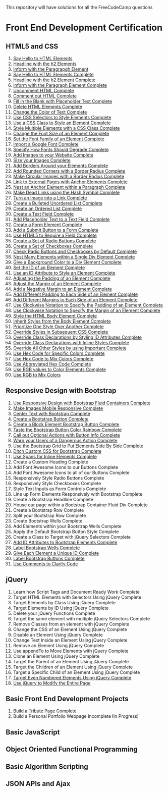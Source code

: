 This repository will have solutions for all the FreeCodeCamp questions

# Front End Development Certification

## HTML5 and CSS
1. [Say Hello to HTML Elements](https://github.com/fahadkaleem/FreeCodeCamp/blob/master/Front%20End%20Development%20Certification/001%20-%20HTML5%20and%20CSS/001%20-%20Say%20Hello%20to%20HTML%20Elements.html)
2. [Headline with the h2 Elements](https://github.com/fahadkaleem/FreeCodeCamp/blob/master/Front%20End%20Development%20Certification/001%20-%20HTML5%20and%20CSS/002%20-%20Headline%20with%20the%20h2%20Element.html)
3. [Inform with the Paragrapgh Element](https://github.com/fahadkaleem/FreeCodeCamp/blob/master/Front%20End%20Development%20Certification/001%20-%20HTML5%20and%20CSS/003%20-%20Inform%20with%20the%20Paragraph%20Element.html)
4. [Say Hello to HTML Elements Complete](https://github.com/fahadkaleem/FreeCodeCamp/blob/master/Front%20End%20Development%20Certification/001%20-%20HTML5%20and%20CSS/004%20-%20Uncomment%20HTML.html)
5. [Headline with the h2 Element Complete](https://github.com/fahadkaleem/FreeCodeCamp/blob/master/Front%20End%20Development%20Certification/001%20-%20HTML5%20and%20CSS/005%20-%20Comment%20out%20HTML.html)
6. [Inform with the Paragraph Element Complete](https://github.com/fahadkaleem/FreeCodeCamp/blob/master/Front%20End%20Development%20Certification/001%20-%20HTML5%20and%20CSS/006%20-%20Fill%20in%20the%20Blank%20with%20Placeholder%20Text.html)
7. [Uncomment HTML Complete](https://github.com/fahadkaleem/FreeCodeCamp/blob/master/Front%20End%20Development%20Certification/001%20-%20HTML5%20and%20CSS/007%20-%20Delete%20HTML%20Elements.html)
8. [Comment out HTML Complete](https://github.com/fahadkaleem/FreeCodeCamp/blob/master/Front%20End%20Development%20Certification/001%20-%20HTML5%20and%20CSS/008%20-%20Change%20the%20Color%20of%20Text.html)
9. [Fill in the Blank with Placeholder Text Complete](https://github.com/fahadkaleem/FreeCodeCamp/blob/master/Front%20End%20Development%20Certification/001%20-%20HTML5%20and%20CSS/009%20-%20Use%20CSS%20Selectors%20to%20Style%20Elements.html)
10. [Delete HTML Elements Complete](https://github.com/fahadkaleem/FreeCodeCamp/blob/master/Front%20End%20Development%20Certification/001%20-%20HTML5%20and%20CSS/010%20-%20Use%20a%20CSS%20Class%20to%20Style%20an%20Element.html)
11. [Change the Color of Text Complete](https://github.com/fahadkaleem/FreeCodeCamp/blob/master/Front%20End%20Development%20Certification/001%20-%20HTML5%20and%20CSS/011%20-%20Style%20Multiple%20Elements%20with%20a%20CSS%20Class.html)
12. [Use CSS Selectors to Style Elements Complete](https://github.com/fahadkaleem/FreeCodeCamp/blob/master/Front%20End%20Development%20Certification/001%20-%20HTML5%20and%20CSS/012%20-%20Change%20the%20Font%20Size%20of%20an%20Element.html)
13. [Use a CSS Class to Style an Element Complete](https://github.com/fahadkaleem/FreeCodeCamp/blob/master/Front%20End%20Development%20Certification/001%20-%20HTML5%20and%20CSS/013%20-%20Set%20the%20Font%20Family%20of%20an%20Element.html)
14. [Style Multiple Elements with a CSS Class Complete](https://github.com/fahadkaleem/FreeCodeCamp/blob/master/Front%20End%20Development%20Certification/001%20-%20HTML5%20and%20CSS/014%20-%20Import%20a%20Google%20Font.html)
15. [Change the Font Size of an Element Complete](https://github.com/fahadkaleem/FreeCodeCamp/blob/master/Front%20End%20Development%20Certification/001%20-%20HTML5%20and%20CSS/015%20-%20Specify%20How%20Fonts%20Should%20Degrade.html)
16. [Set the Font Family of an Element Complete](https://github.com/fahadkaleem/FreeCodeCamp/blob/master/Front%20End%20Development%20Certification/001%20-%20HTML5%20and%20CSS/016%20-%20Add%20Images%20to%20your%20Website.html)
17. [Import a Google Font Complete](https://github.com/fahadkaleem/FreeCodeCamp/blob/master/Front%20End%20Development%20Certification/001%20-%20HTML5%20and%20CSS/017%20-%20Size%20your%20Images.html)
18. [Specify How Fonts Should Degrade Complete](https://github.com/fahadkaleem/FreeCodeCamp/blob/master/Front%20End%20Development%20Certification/001%20-%20HTML5%20and%20CSS/018%20-%20Add%20Borders%20Around%20your%20Elements.html)
19. [Add Images to your Website Complete](https://github.com/fahadkaleem/FreeCodeCamp/blob/master/Front%20End%20Development%20Certification/001%20-%20HTML5%20and%20CSS/019%20-%20Add%20Rounded%20Corners%20with%20a%20Border%20Radius.html)
20. [Size your Images Complete](https://github.com/fahadkaleem/FreeCodeCamp/blob/master/Front%20End%20Development%20Certification/001%20-%20HTML5%20and%20CSS/020%20-%20Make%20Circular%20Images%20with%20a%20Border%20Radius.html)
21. [Add Borders Around your Elements Complete](https://github.com/fahadkaleem/FreeCodeCamp/blob/master/Front%20End%20Development%20Certification/001%20-%20HTML5%20and%20CSS/021%20-%20Link%20to%20External%20Pages%20with%20Anchor%20Elements.html)
22. [Add Rounded Corners with a Border Radius Complete](https://github.com/fahadkaleem/FreeCodeCamp/blob/master/Front%20End%20Development%20Certification/001%20-%20HTML5%20and%20CSS/022%20-%20Nest%20an%20Anchor%20Element%20within%20a%20Paragraph.html)
23. [Make Circular Images with a Border Radius Complete](https://github.com/fahadkaleem/FreeCodeCamp/blob/master/Front%20End%20Development%20Certification/001%20-%20HTML5%20and%20CSS/023%20-%20Make%20Dead%20Links%20using%20the%20Hash%20Symbol.html)
24. [Link to External Pages with Anchor Elements Complete](https://github.com/fahadkaleem/FreeCodeCamp/blob/master/Front%20End%20Development%20Certification/001%20-%20HTML5%20and%20CSS/024%20-%20Turn%20an%20Image%20into%20a%20Link.html)
25. [Nest an Anchor Element within a Paragraph Complete](https://github.com/fahadkaleem/FreeCodeCamp/blob/master/Front%20End%20Development%20Certification/001%20-%20HTML5%20and%20CSS/025%20-%20Create%20a%20Bulleted%20Unordered%20List.html)
26. [Make Dead Links using the Hash Symbol Complete](https://github.com/fahadkaleem/FreeCodeCamp/blob/master/Front%20End%20Development%20Certification/001%20-%20HTML5%20and%20CSS/026%20-%20Create%20an%20Ordered%20List.html)
27. [Turn an Image into a Link Complete](https://github.com/fahadkaleem/FreeCodeCamp/blob/master/Front%20End%20Development%20Certification/001%20-%20HTML5%20and%20CSS/027%20-%20Create%20a%20Text%20Field.html)
28. [Create a Bulleted Unordered List Complete](https://github.com/fahadkaleem/FreeCodeCamp/blob/master/Front%20End%20Development%20Certification/001%20-%20HTML5%20and%20CSS/028%20-%20%20Add%20Placeholder%20Text%20to%20a%20Text%20Field.html)
29. [Create an Ordered List Complete](https://github.com/fahadkaleem/FreeCodeCamp/blob/master/Front%20End%20Development%20Certification/001%20-%20HTML5%20and%20CSS/029%20-%20Create%20a%20Form%20Element.html)
30. [Create a Text Field Complete](https://github.com/fahadkaleem/FreeCodeCamp/blob/master/Front%20End%20Development%20Certification/001%20-%20HTML5%20and%20CSS/030%20-%20Add%20a%20Submit%20Button%20to%20a%20Form.html)
31. [Add Placeholder Text to a Text Field Complete]()
32. [Create a Form Element Complete]()
33. [Add a Submit Button to a Form Complete]()
34. [Use HTML5 to Require a Field Complete]()
35. [Create a Set of Radio Buttons Complete]()
36. [Create a Set of Checkboxes Complete]()
37. [Check Radio Buttons and Checkboxes by Default Complete]()
38. [Nest Many Elements within a Single Div Element Complete]()
39. [Give a Background Color to a Div Element Complete]()
40. [Set the ID of an Element Complete]()
41. [Use an ID Attribute to Style an Element Complete]()
42. [Adjusting the Padding of an Element Complete]()
43. [Adjust the Margin of an Element Complete]()
44. [Add a Negative Margin to an Element Complete]()
45. [Add Different Padding to Each Side of an Element Complete]()
46. [Add Different Margins to Each Side of an Element Complete]()
47. [Use Clockwise Notation to Specify the Padding of an Element Complete]()
48. [Use Clockwise Notation to Specify the Margin of an Element Complete]()
49. [Style the HTML Body Element Complete]()
50. [Inherit Styles from the Body Element Complete]()
51. [Prioritize One Style Over Another Complete]()
52. [Override Styles in Subsequent CSS Complete]()
53. [Override Class Declarations by Styling ID Attributes Complete]()
54. [Override Class Declarations with Inline Styles Complete]()
55. [Override All Other Styles by using Important Complete]()
56. [Use Hex Code for Specific Colors Complete]()
57. [Use Hex Code to Mix Colors Complete]()
58. [Use Abbreviated Hex Code Complete]()
59. [Use RGB values to Color Elements Complete]()
60. [Use RGB to Mix Colors]()

## Responsive Design with Bootstrap
1. [Use Responsive Design with Bootstrap Fluid Containers Complete]()
2. [Make Images Mobile Responsive Complete]()
3. [Center Text with Bootstrap Complete]()
4. [Create a Bootstrap Button Complete]()
5. [Create a Block Element Bootstrap Button Complete]()
6. [Taste the Bootstrap Button Color Rainbow Complete]()
7. [Call out Optional Actions with Button Info Complete]()
8. [Warn your Users of a Dangerous Action Complete]()
9. [Use the Bootstrap Grid to Put Elements Side By Side Complete]()
10. [Ditch Custom CSS for Bootstrap Complete]()
11. [Use Spans for Inline Elements Complete]()
12. Create a Custom Heading Complete
13. Add Font Awesome Icons to our Buttons Complete
14. Add Font Awesome Icons to all of our Buttons Complete
15. Responsively Style Radio Buttons Complete
16. Responsively Style Checkboxes Complete
17. Style Text Inputs as Form Controls Complete
18. Line up Form Elements Responsively with Bootstrap Complete
19. Create a Bootstrap Headline Complete
20. House our page within a Bootstrap Container Fluid Div Complete
21. Create a Bootstrap Row Complete
22. Split your Bootstrap Row Complete
23. Create Bootstrap Wells Complete
24. Add Elements within your Bootstrap Wells Complete
25. Apply the Default Bootstrap Button Style Complete
26. Create a Class to Target with jQuery Selectors Complete
27. [Add ID Attributes to Bootstrap Elements Complete]()
28. [Label Bootstrap Wells Complete]()
29. [Give Each Element a Unique ID Complete]()
30. [Label Bootstrap Buttons Complete]()
31. [Use Comments to Clarify Code]()

## jQuery
1. Learn how Script Tags and Document Ready Work Complete
2. Target HTML Elements with Selectors Using jQuery Complete
3. Target Elements by Class Using jQuery Complete
4. Target Elements by ID Using jQuery Complete
5. Delete your jQuery Functions Complete
6. Target the same element with multiple jQuery Selectors Complete
7. Remove Classes from an element with jQuery Complete
8. Change the CSS of an Element Using jQuery Complete
9. Disable an Element Using jQuery Complete
10. Change Text Inside an Element Using jQuery Complete
11. Remove an Element Using jQuery Complete
12. Use appendTo to Move Elements with jQuery Complete
13. Clone an Element Using jQuery Complete
14. Target the Parent of an Element Using jQuery Complete
15. Target the Children of an Element Using jQuery Complete
16. Target a Specific Child of an Element Using jQuery Complete
17. [Target Even Numbered Elements Using jQuery Complete]()
18. [Use jQuery to Modify the Entire Page]()

## Basic Front End Development Projects
1. [Build a Tribute Page Complete]()  
2. Build a Personal Portfolio Webpage Incomplete (In Progress) 


## Basic JavaScript

## Object Oriented Functional Programming

## Basic Algorithm Scripting

## JSON APIs and Ajax



